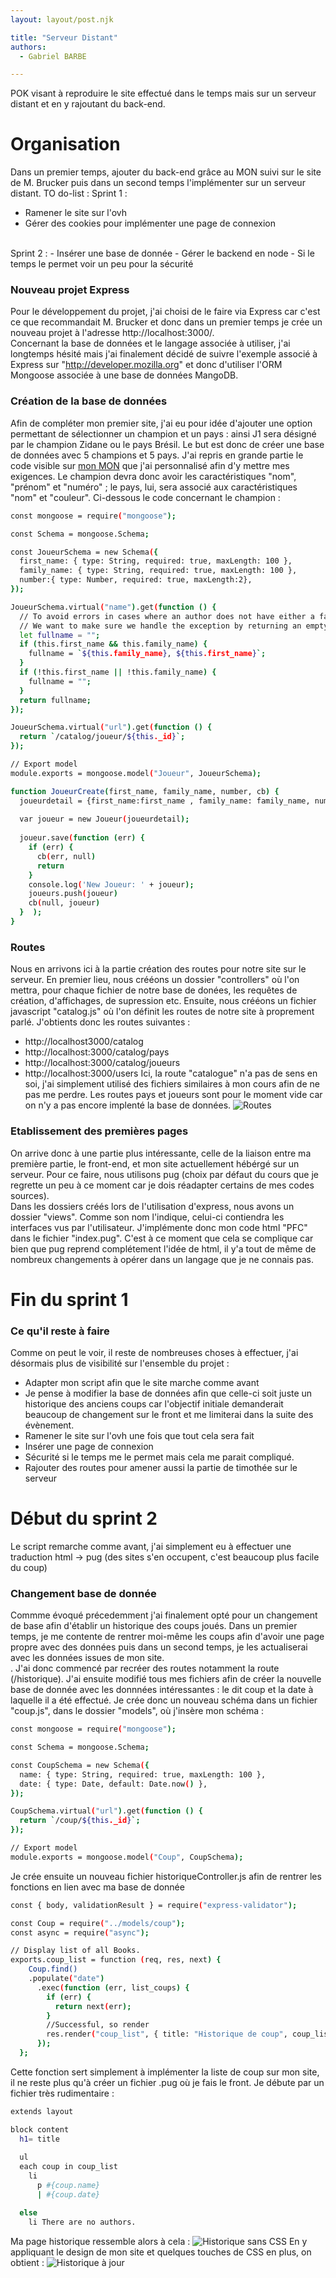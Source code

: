```yaml
---
layout: layout/post.njk

title: "Serveur Distant"
authors:
  - Gabriel BARBE

---
```

<!-- Début Résumé -->
POK visant à reproduire le site effectué dans le temps mais sur un serveur distant et en y rajoutant du back-end. 
<!-- Fin Résumé -->
# Organisation
Dans un premier temps, ajouter du back-end grâce au MON suivi sur le site de M. Brucker puis dans un second temps l'implémenter sur un serveur distant. 
TO do-list : 
Sprint 1 : 
- Ramener le site sur l'ovh 
- Gérer des cookies pour implémenter une page de connexion
<br> 
Sprint 2 :
- Insérer une base de donnée
- Gérer le backend en node
- Si le temps le permet voir un peu pour la sécurité  

### Nouveau projet Express 
Pour le développement du projet, j'ai choisi de le faire via Express car c'est ce que recommandait M. Brucker et donc dans un premier temps je crée un nouveau projet à l'adresse http://localhost:3000/. <br>
Concernant la base de données et le langage associée à utiliser, j'ai longtemps hésité mais j'ai finalement décidé de suivre l'exemple associé à Express sur "http://developer.mozilla.org" et donc d'utiliser l'ORM Mongoose associée à une base de données MangoDB.

### Création de la base de données 
Afin de compléter mon premier site, j'ai eu pour idée d'ajouter une option permettant de sélectionner un champion et un pays : ainsi J1 sera désigné par le champion Zidane ou le pays Brésil. Le but est donc de créer une base de données avec 5 champions et 5 pays. J'ai repris en grande partie le code visible sur [mon MON](../../../mon/GB/Mons/coteweb) que j'ai personnalisé afin d'y mettre mes exigences. Le champion devra donc avoir les caractéristiques "nom", "prénom" et "numéro" ; le pays, lui, sera associé aux caractéristiques "nom" et "couleur". Ci-dessous le code concernant le champion : 
```bash
const mongoose = require("mongoose");

const Schema = mongoose.Schema;

const JoueurSchema = new Schema({
  first_name: { type: String, required: true, maxLength: 100 },
  family_name: { type: String, required: true, maxLength: 100 },
  number:{ type: Number, required: true, maxLength:2},
});

JoueurSchema.virtual("name").get(function () {
  // To avoid errors in cases where an author does not have either a family name or first name
  // We want to make sure we handle the exception by returning an empty string for that case
  let fullname = "";
  if (this.first_name && this.family_name) {
    fullname = `${this.family_name}, ${this.first_name}`;
  }
  if (!this.first_name || !this.family_name) {
    fullname = "";
  }
  return fullname;
});

JoueurSchema.virtual("url").get(function () {
  return `/catalog/joueur/${this._id}`;
});

// Export model
module.exports = mongoose.model("Joueur", JoueurSchema);
```
```bash
function JoueurCreate(first_name, family_name, number, cb) {
  joueurdetail = {first_name:first_name , family_name: family_name, number:number}
  
  var joueur = new Joueur(joueurdetail);
       
  joueur.save(function (err) {
    if (err) {
      cb(err, null)
      return
    }
    console.log('New Joueur: ' + joueur);
    joueurs.push(joueur)
    cb(null, joueur)
  }  );
}
```
### Routes 

Nous en arrivons ici à la partie création des routes pour notre site sur le serveur. En premier lieu, nous crééons un dossier "controllers" où l'on mettra,  pour chaque fichier de notre base de donées, les requêtes de création, d'affichages, de supression etc. Ensuite, nous crééons un fichier javascript "catalog.js" où l'on définit les routes de notre site à proprement parlé. J'obtients donc les routes suivantes : 
- http://localhost3000/catalog
- http://localhost:3000/catalog/pays
- http://localhost:3000/catalog/joueurs
- http://localhost:3000/users
Ici, la route "catalogue" n'a pas de sens en soi, j'ai simplement utilisé des fichiers similaires à mon cours afin de ne pas me perdre. Les routes pays et joueurs sont pour le moment vide car on n'y a pas encore implenté la base de données. 
![Routes](../POK/Images/routes.png)

### Etablissement des premières pages 

On arrive donc à une partie plus intéressante, celle de la liaison entre ma première partie, le front-end, et mon site actuellement hébérgé sur un serveur. 
Pour ce faire, nous utilisons pug (choix par défaut du cours que je regrette un peu à ce moment car je dois réadapter certains de mes codes sources).<br>
Dans les dossiers créés lors de l'utilisation d'express, nous avons un dossier "views". Comme son nom l'indique, celui-ci contiendra les interfaces vus par l'utilisateur. J'implémente donc mon code html "PFC" dans le fichier "index.pug". C'est à ce moment que cela se complique car bien que pug reprend complétement l'idée de html, il y'a tout de même de nombreux changements à opérer dans un langage que je ne connais pas. 

# Fin du sprint 1 
### Ce qu'il reste à faire 
Comme on peut le voir, il reste de nombreuses choses à effectuer, j'ai désormais plus de visibilité sur l'ensemble du projet : 
- Adapter mon script afin que le site marche comme avant
- Je pense à modifier la base de données afin que celle-ci soit juste un historique des anciens coups car l'objectif initiale demanderait beaucoup de changement sur le front et me limiterai dans la suite des évènement. 
- Ramener le site sur l'ovh une fois que tout cela sera fait 
- Insérer une page de connexion
- Sécurité si le temps me le permet mais cela me parait compliqué. 
- Rajouter des routes pour amener aussi la partie de timothée sur le serveur 

# Début du sprint 2 
Le script remarche comme avant, j'ai simplement eu à effectuer une traduction html -> pug (des sites s'en occupent, c'est beaucoup plus facile du coup)
### Changement base de donnée
Commme évoqué précedemment j'ai finalement opté pour un changement de base afin d'établir un historique des coups joués. Dans un premier temps, je me contente de rentrer moi-même les coups afin d'avoir une page propre avec des données puis dans un second temps, je les actualiserai avec les données issues de mon site. <br>. 
J'ai donc commencé par recréer des routes notamment la route (/historique). 
J'ai ensuite modifié tous mes fichiers afin de créer la nouvelle base de donnée avec les donnnées intéressantes : le dit coup et la date à laquelle il a été effectué. Je crée donc un nouveau schéma dans un fichier "coup.js", dans le dossier "models", où j'insère mon schéma : 
```bash
const mongoose = require("mongoose");

const Schema = mongoose.Schema;

const CoupSchema = new Schema({
  name: { type: String, required: true, maxLength: 100 },
  date: { type: Date, default: Date.now() },
});

CoupSchema.virtual("url").get(function () {
  return `/coup/${this._id}`;
});

// Export model
module.exports = mongoose.model("Coup", CoupSchema);
```
Je crée ensuite un nouveau fichier historiqueController.js afin de rentrer les fonctions en lien avec ma base de donnée
```bash
const { body, validationResult } = require("express-validator");

const Coup = require("../models/coup");
const async = require("async");

// Display list of all Books.
exports.coup_list = function (req, res, next) {
    Coup.find()
    .populate("date")
      .exec(function (err, list_coups) {
        if (err) {
          return next(err);
        }
        //Successful, so render
        res.render("coup_list", { title: "Historique de coup", coup_list: list_coups });
      });
  };
  ```
Cette fonction sert simplement à implémenter la liste de coup sur mon site, il ne reste plus qu'à créer un fichier .pug où je fais le front. Je débute par un fichier très rudimentaire : 
```bash
extends layout

block content
  h1= title
  
  ul
  each coup in coup_list
    li 
      p #{coup.name} 
      | #{coup.date}

  else
    li There are no authors.
```
Ma page historique ressemble alors à cela : ![Historique sans CSS](../POK/Images/Historique)
En y appliquant le design de mon site et quelques touches de CSS en plus, on obtient : ![Historique à jour](../POK/Images/Data.png)